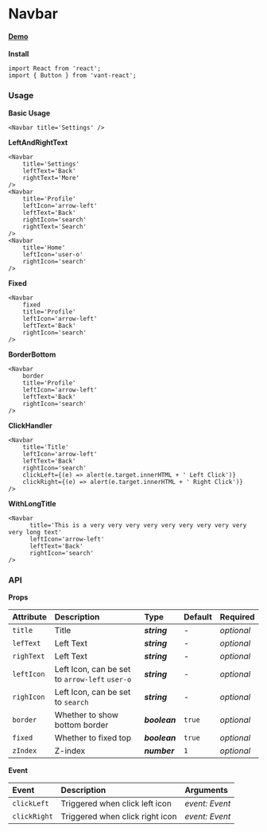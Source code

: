 # Navbar

#### [Demo](https://vant.bctc.io/?path=/story/navbar--navbar-title)

**Install**

```text
import React from 'react';
import { Button } from 'vant-react';
```

### Usage

**Basic Usage**

```text
<Navbar title='Settings' />
```

**LeftAndRightText**

```text
<Navbar
    title='Settings'
    leftText='Back'
    rightText='More'
/>
<Navbar
    title='Profile'
    leftIcon='arrow-left'
    leftText='Back'
    rightIcon='search'
    rightText='Search'
/>
<Navbar
    title='Home'
    leftIcon='user-o'
    rightIcon='search'
/>
```

**Fixed**

```text
<Navbar
    fixed
    title='Profile'
    leftIcon='arrow-left'
    leftText='Back'
    rightIcon='search'
/>
```

**BorderBottom**

```text
<Navbar
    border
    title='Profile'
    leftIcon='arrow-left'
    leftText='Back'
    rightIcon='search'
/>
```

**ClickHandler**

```text
<Navbar
    title='Title'
    leftIcon='arrow-left'
    leftText='Back'
    rightIcon='search'
    clickLeft={(e) => alert(e.target.innerHTML + ' Left Click')}
    clickRight={(e) => alert(e.target.innerHTML + ' Right Click')}
/>
```

**WithLongTitle**

```text
<Navbar
      title='This is a very very very very very very very very very very long text'
      leftIcon='arrow-left'
      leftText='Back'
      rightIcon='search'
/>
```

### API

**Props**

| Attribute | Description | Type | Default | Required |
| :--- | :--- | :--- | :--- | :--- |
| `title` | Title | _**string**_ | - | _optional_ |
| `lefText` | Left Text | _**string**_ | - | _optional_ |
| `righText` | Left Text | _**string**_ | - | _optional_ |
| `leftIcon` | Left Icon, can be set to `arrow-left` `user-o` | _**string**_ | - | _optional_ |
| `righIcon` | Left Icon, can be set to `search` | _**string**_ | - | _optional_ |
| `border` | Whether to show bottom border | _**boolean**_ | `true` | _optional_ |
| `fixed` | Whether to fixed top | _**boolean**_ | `true` | _optional_ |
| `zIndex` | Z-index | _**number**_ | `1` | _optional_ |

**Event**

| Event | Description | Arguments |
| :--- | :--- | :--- |
| `clickLeft` | Triggered when click left icon | _event: Event_ |
| `clickRight` | Triggered when click right icon | _event: Event_ |

